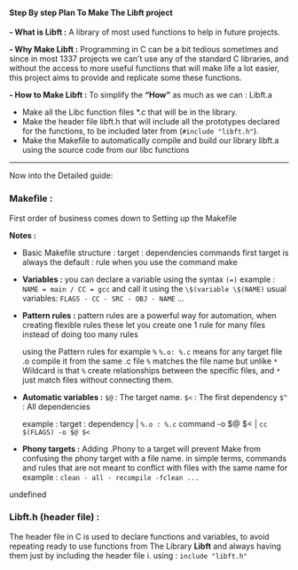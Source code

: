#### **Step By step Plan To Make The Libft project**

**- What is Libft :**
A library of most used functions to help in future projects.
  
**- Why Make Libft :**
Programming in C can be a bit tedious sometimes and since in most 1337 projects we can't use any of the standard C libraries, and without the access to more useful functions that will make life a lot easier, this project aims to provide and replicate some these functions.

**- How to Make Libft :**
To simplify the **“How”** as much as we can : Libft.a
- Make all the Libc function files *.c that will be in the library.
- Make the header file libft.h that will include all the prototypes declared for the functions, to be included later from (`#include "libft.h"`).
- Make the Makefile to automatically compile and build our library libft.a using the source code from our libc functions
---

Now into the Detailed guide:

### Makefile :

First order of business comes down to Setting up the Makefile

 **Notes :**
- Basic Makefile structure :
	target : dependencies 
		commands
		first target is always the default : rule when you use the command make

* **Variables :** 
	you can declare a variable using the syntax `(=)`
		example : `NAME = main / CC = gcc`
	and call it using the `\$(variable \$(NAME)`
	usual variables: `FLAGS - CC - SRC - OBJ - NAME` ...
	
- **Pattern rules :**
	pattern rules are a powerful way for automation, when creating flexible rules
	these let you create one 1 rule for many files instead of doing too many rules
	
	using the Pattern rules for example `%`
	`%.o: %.c` means for any target file .o compile it from the same .c file
	`%` matches the file name but unlike `*` Wildcard is that `%` create
	relationships between the specific files, and `*` just match files without connecting them.
	
- **Automatic variables :**
	`$@` : The target name.
	`$<` : The first dependency 
	`$^` : All dependencies

	example :
	target : dependency   |  `%.o : %.c`
	command -o \$\@ \$\<   |  `cc $(FLAGS) -o $@ $<`
	
- **Phony targets :**
	Adding .Phony to a target will prevent Make from confusing the phony target with a file name.
	in simple terms, commands and rules that are not meant to conflict with files with the same name 
	for example :
`clean - all - recompile -fclean ...`


undefined
### Libft.h (header file) :

The header file in C is used to declare functions and variables, to avoid repeating ready to use functions from The Library   **Libft**   and always having them just by including the header file i.
using : `include "libft.h"`
